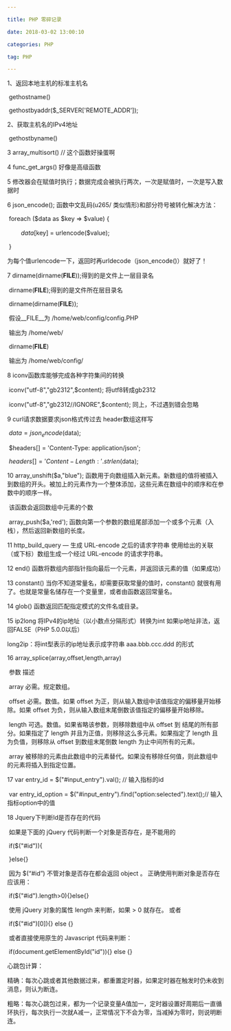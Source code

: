 ```yaml
---

title: PHP 零碎记录

date: 2018-03-02 13:00:10

categories: PHP

tag: PHP 

---
```


1、返回本地主机的标准主机名

​    gethostname()     

​    gethostbyaddr($_SERVER['REMOTE_ADDR']);      

<!--more-->

2、获取主机名的IPv4地址

​    gethostbyname()

3    array_multisort() // 这个函数好操蛋啊

4    func_get_args()  好像是高级函数

5    修改器会在赋值时执行；数据完成会被执行两次，一次是赋值时，一次是写入数据时

6    json_encode(); 函数中文乱码(u265/ 类似情形)和部分符号被转化解决方法：

​    foreach ($data as $key => $value) {

　　    $data[$key] = urlencode($value);

​    }

​    为每个值urlencode一下，返回时再urldecode（json_encode()）就好了！

7    dirname(dirname(__FILE__));得到的是文件上一层目录名

​    dirname(__FILE__);得到的是文件所在层目录名

​    dirname(dirname(__FILE__));

​    假设__FILE__为 /home/web/config/config.PHP  

​    输出为 /home/web/  

​    dirname(__FILE__)

​    输出为 /home/web/config/

8     iconv函数库能够完成各种字符集间的转换

​    iconv("utf-8","gb2312",$content); 将utf8转成gb2312

​    iconv("utf-8","gb2312//IGNORE",$content); 同上，不过遇到错会忽略

9   curl请求数据要求json格式传过去 header数组这样写

​    $data = json_encode($data);

​    $headers[] = 'Content-Type: application/json';

​    $headers[] = 'Content-Length: ' . strlen($data);

10  array_unshift($a,"blue");     函数用于向数组插入新元素。新数组的值将被插入到数组的开头。被加上的元素作为一个整体添加，这些元素在数组中的顺序和在参数中的顺序一样。

​                                该函数会返回数组中元素的个数

​    array_push($a,'red');         函数向第一个参数的数组尾部添加一个或多个元素（入栈），然后返回新数组的长度。

11 http_build_query — 生成 URL-encode 之后的请求字符串 使用给出的关联（或下标）数组生成一个经过 URL-encode 的请求字符串。

12 end() 函数将数组内部指针指向最后一个元素，并返回该元素的值（如果成功）

13 constant() 当你不知道常量名，却需要获取常量的值时，constant() 就很有用了。也就是常量名储存在一个变量里，或者由函数返回常量名。

14 glob() 函数返回匹配指定模式的文件名或目录。

15 ip2long 将IPv4的ip地址（以小数点分隔形式）转换为int 如果ip地址非法，返回FALSE（PHP 5.0.0以后）

   long2ip：将int型表示的ip地址表示成字符串 aaa.bbb.ccc.ddd 的形式

16  array_splice(array,offset,length,array)

​    参数    描述

​    array    必需。规定数组。

​    offset    必需。数值。如果 offset 为正，则从输入数组中该值指定的偏移量开始移除。如果 offset 为负，则从输入数组末尾倒数该值指定的偏移量开始移除。

​    length    可选。数值。如果省略该参数，则移除数组中从 offset 到 结尾的所有部分。如果指定了 length 并且为正值，则移除这么多元素。如果指定了 length 且为负值，则移除从 offset 到数组末尾倒数 length 为止中间所有的元素。

​    array    被移除的元素由此数组中的元素替代。如果没有移除任何值，则此数组中的元素将插入到指定位置。

17  var entry_id = $("#input_entry").val(); // 输入指标的id

​    var entry_id_option = $("#input_entry").find("option:selected").text();// 输入指标option中的值

18 Jquery下判断Id是否存在的代码

​    如果是下面的 jQuery 代码判断一个对象是否存在，是不能用的

​    if($("#id")){

​    }else{}

​    因为 $(“#id”) 不管对象是否存在都会返回 object 。 正确使用判断对象是否存在应该用：

​    if($("#id").length>0){}else{}

​    使用 jQuery 对象的属性 length 来判断，如果 > 0 就存在。 或者

​    if($("#id")[0]){} else {}

​    或者直接使用原生的 Javascript 代码来判断：

​    if(document.getElementById("id")){} else {}







心跳包计算：

精确：每次心跳或者其他数据过来，都重置定时器，如果定时器在触发时仍未收到消息，则认为断连。

粗略：每次心跳包过来，都为一个记录变量A值加一，定时器设置好周期后一直循环执行，每次执行一次就A减一，正常情况下不会为零，当减掉为零时，则说明断连。